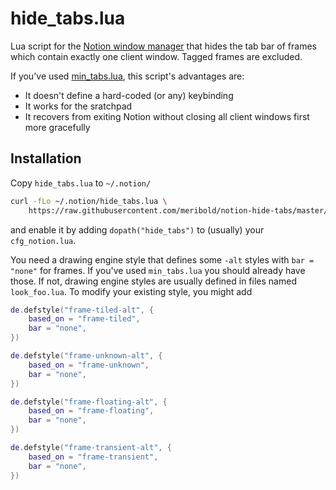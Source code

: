 # hide_tabs.lua

Lua script for the [Notion window manager][1] that hides the tab bar of frames which
contain exactly one client window.  Tagged frames are excluded.

If you've used [min_tabs.lua][2], this script's advantages are:
* It doesn't define a hard-coded (or any) keybinding
* It works for the sratchpad
* It recovers from exiting Notion without closing all client windows first more gracefully

[1]: https://github.com/raboof/notion
[2]: https://github.com/raboof/notion/blob/master/contrib/scripts/min_tabs.lua

## Installation

Copy `hide_tabs.lua` to `~/.notion/`
```sh
curl -fLo ~/.notion/hide_tabs.lua \
    https://raw.githubusercontent.com/meribold/notion-hide-tabs/master/hide_tabs.lua
```
and enable it by adding `dopath("hide_tabs")` to
(usually) your `cfg_notion.lua`.

You need a drawing engine style that defines some `-alt` styles with `bar = "none"` for
frames.  If you've used `min_tabs.lua` you should already have those.  If not, drawing
engine styles are usually defined in files named `look_foo.lua`.  To modify your existing
style, you might add
```lua
de.defstyle("frame-tiled-alt", {
    based_on = "frame-tiled",
    bar = "none",
})

de.defstyle("frame-unknown-alt", {
    based_on = "frame-unknown",
    bar = "none",
})

de.defstyle("frame-floating-alt", {
    based_on = "frame-floating",
    bar = "none",
})

de.defstyle("frame-transient-alt", {
    based_on = "frame-transient",
    bar = "none",
})

```

<!--- vim: set tw=90 sts=-1 sw=4 et spell: -->
